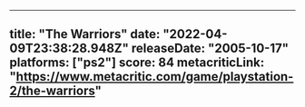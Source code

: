 
---
title: "The Warriors"
date: "2022-04-09T23:38:28.948Z"
releaseDate: "2005-10-17"
platforms: ["ps2"]
score: 84
metacriticLink: "https://www.metacritic.com/game/playstation-2/the-warriors"
---
